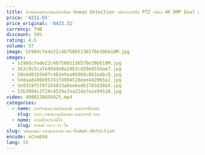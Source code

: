 ```yaml
---
title: ด้วยแผงพลังงานแสงอาทิตย์ Human Detection กล้องวงจรปิด PTZ กล้อง 4K 8MP Dual เลนส์พลังงานแสงอาทิตย์กล้องความปลอดภัยกลางแจ้ง WiFi กล้องเฝ้าระวัง
price: '4211.65'
price_original: '8423.31'
currency: THB
discount: 50%
rating: 4.5
volume: 57
image: S198dcfede22c4b75865136570e39bb18M.jpg
images:
  - S198dcfede22c4b75865136570e39bb18M.jpg
  - S62c9c5ca7e494de0a24b3c420e855dae7.jpg
  - S9e4d01b560fc4b2e9aa86869c8b3a4bcQ.jpg
  - Sddaa8a06b65741fd904528eee442065aJ.jpg
  - Se9319f5f0f2b4833a0ee6ed63783d36bX.jpg
  - S3b3984c2f24c4524a7ea22de7a1e9452A.jpg
video: 4000238656025.mp4
categories:
  - name: การรักษาความปลอดภัย และการป้องกัน
    slug: การร-กษาความปลอดภ-และการป-องก
  - name: การเฝ้าระวังวิดีโอ
    slug: การเฝ-าระว-งว-โอ
slug: วยแผงพล-งงานแสงอาท-ตย-human-detection
encode: oCnmE6A
lang: th
---
```

  